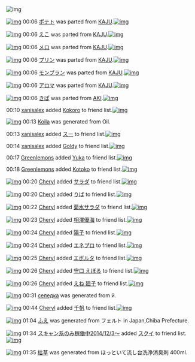 ![img](http://gdrive-cdn.herokuapp.com/537b65a5bc09f0000721dda7/512px-barcode.png)

[![img](http://www.deviantsart.com/1009epe.png)](http://www.barcodekanojo.com/kanojo/2699204/%E3%83%9D%E3%83%86%E3%83%88) 00:06 [ポテト](http://www.barcodekanojo.com/kanojo/2699204/%E3%83%9D%E3%83%86%E3%83%88) was parted from [KAJU](http://www.barcodekanojo.com/kanojo/2699204/%E3%83%9D%E3%83%86%E3%83%88).[![img](http://www.deviantsart.com/2dqd8nq.jpeg)](http://www.barcodekanojo.com/user/273454/KAJU) 

[![img](http://www.deviantsart.com/2jvgvbo.png)](http://www.barcodekanojo.com/kanojo/2251433/%E3%81%88%E3%81%93) 00:06 [えこ](http://www.barcodekanojo.com/kanojo/2251433/%E3%81%88%E3%81%93) was parted from [KAJU](http://www.barcodekanojo.com/kanojo/2251433/%E3%81%88%E3%81%93).[![img](http://www.deviantsart.com/2dqd8nq.jpeg)](http://www.barcodekanojo.com/user/273454/KAJU) 

[![img](http://www.deviantsart.com/1vkhp75.png)](http://www.barcodekanojo.com/kanojo/3141834/%E3%83%A1%E3%83%AD) 00:06 [メロ](http://www.barcodekanojo.com/kanojo/3141834/%E3%83%A1%E3%83%AD) was parted from [KAJU](http://www.barcodekanojo.com/kanojo/3141834/%E3%83%A1%E3%83%AD).[![img](http://www.deviantsart.com/2dqd8nq.jpeg)](http://www.barcodekanojo.com/user/273454/KAJU) 

[![img](http://www.deviantsart.com/3hqqcc5.png)](http://www.barcodekanojo.com/kanojo/3188891/%E3%83%97%E3%83%AA%E3%83%B3) 00:06 [プリン](http://www.barcodekanojo.com/kanojo/3188891/%E3%83%97%E3%83%AA%E3%83%B3) was parted from [KAJU](http://www.barcodekanojo.com/kanojo/3188891/%E3%83%97%E3%83%AA%E3%83%B3).[![img](http://www.deviantsart.com/2dqd8nq.jpeg)](http://www.barcodekanojo.com/user/273454/KAJU) 

[![img](http://www.deviantsart.com/2e64t6s.png)](http://www.barcodekanojo.com/kanojo/708072/%E3%83%A2%E3%83%B3%E3%83%96%E3%83%A9%E3%83%B3) 00:06 [モンブラン](http://www.barcodekanojo.com/kanojo/708072/%E3%83%A2%E3%83%B3%E3%83%96%E3%83%A9%E3%83%B3) was parted from [KAJU](http://www.barcodekanojo.com/kanojo/708072/%E3%83%A2%E3%83%B3%E3%83%96%E3%83%A9%E3%83%B3).[![img](http://www.deviantsart.com/2dqd8nq.jpeg)](http://www.barcodekanojo.com/user/273454/KAJU) 

[![img](http://www.deviantsart.com/kk2232.png)](http://www.barcodekanojo.com/kanojo/2902489/%E3%82%A2%E3%83%AD%E3%83%9E) 00:06 [アロマ](http://www.barcodekanojo.com/kanojo/2902489/%E3%82%A2%E3%83%AD%E3%83%9E) was parted from [KAJU](http://www.barcodekanojo.com/kanojo/2902489/%E3%82%A2%E3%83%AD%E3%83%9E).[![img](http://www.deviantsart.com/2dqd8nq.jpeg)](http://www.barcodekanojo.com/user/273454/KAJU) 

[![img](http://www.deviantsart.com/1bea8d.png)](http://www.barcodekanojo.com/kanojo/1877447/%E3%81%8D%E3%81%B1) 00:06 [きぱ](http://www.barcodekanojo.com/kanojo/1877447/%E3%81%8D%E3%81%B1) was parted from [AKI](http://www.barcodekanojo.com/kanojo/1877447/%E3%81%8D%E3%81%B1).[![img](http://www.deviantsart.com/1kc30mi.jpeg)](http://www.barcodekanojo.com/user/29842/AKI) 

00:10 [xanisalex](http://www.barcodekanojo.com/user/499936/xanisalex) added [Kokoro](http://www.barcodekanojo.com/kanojo/3115476/Kokoro) to friend list.[![img](http://www.deviantsart.com/1su5pl7.png)](http://www.barcodekanojo.com/kanojo/3115476/Kokoro) 

[![img](http://www.deviantsart.com/2hcrr20.png)](http://www.barcodekanojo.com/kanojo/3192210/Koila) 00:13 [Koila](http://www.barcodekanojo.com/kanojo/3192210/Koila) was generated from Oil.

00:13 [xanisalex](http://www.barcodekanojo.com/user/499936/xanisalex) added [スー](http://www.barcodekanojo.com/kanojo/2452677/%E3%82%B9%E3%83%BC) to friend list.[![img](http://www.deviantsart.com/qcdvvl.png)](http://www.barcodekanojo.com/kanojo/2452677/%E3%82%B9%E3%83%BC) 

00:14 [xanisalex](http://www.barcodekanojo.com/user/499936/xanisalex) added [Goldy](http://www.barcodekanojo.com/kanojo/2032493/Goldy) to friend list.[![img](http://www.deviantsart.com/1n2lr1g.png)](http://www.barcodekanojo.com/kanojo/2032493/Goldy) 

00:17 [Greenlemons](http://www.barcodekanojo.com/user/414132/Greenlemons) added [Yuka](http://www.barcodekanojo.com/kanojo/2634549/Yuka) to friend list.[![img](http://www.deviantsart.com/i580o1.png)](http://www.barcodekanojo.com/kanojo/2634549/Yuka) 

00:18 [Greenlemons](http://www.barcodekanojo.com/user/414132/Greenlemons) added [Kotoko](http://www.barcodekanojo.com/kanojo/2634546/Kotoko) to friend list.[![img](http://www.deviantsart.com/3tf5hqk.png)](http://www.barcodekanojo.com/kanojo/2634546/Kotoko) 

[![img](http://www.deviantsart.com/1b98j4g.jpeg)](http://www.barcodekanojo.com/user/274015/Cheryl) 00:20 [Cheryl](http://www.barcodekanojo.com/user/274015/Cheryl) added [サラダ](http://www.barcodekanojo.com/kanojo/3072743/%E3%82%B5%E3%83%A9%E3%83%80) to friend list.[![img](http://www.deviantsart.com/2vu5l40.png)](http://www.barcodekanojo.com/kanojo/3072743/%E3%82%B5%E3%83%A9%E3%83%80) 

[![img](http://www.deviantsart.com/1b98j4g.jpeg)](http://www.barcodekanojo.com/user/274015/Cheryl) 00:20 [Cheryl](http://www.barcodekanojo.com/user/274015/Cheryl) added [りぱ](http://www.barcodekanojo.com/kanojo/374271/%E3%82%8A%E3%81%B1) to friend list.[![img](http://www.deviantsart.com/3788a7s.png)](http://www.barcodekanojo.com/kanojo/374271/%E3%82%8A%E3%81%B1) 

[![img](http://www.deviantsart.com/1b98j4g.jpeg)](http://www.barcodekanojo.com/user/274015/Cheryl) 00:22 [Cheryl](http://www.barcodekanojo.com/user/274015/Cheryl) added [菊水サラダ](http://www.barcodekanojo.com/kanojo/2333410/%E8%8F%8A%E6%B0%B4%E3%82%B5%E3%83%A9%E3%83%80) to friend list.[![img](http://www.deviantsart.com/2692ur.png)](http://www.barcodekanojo.com/kanojo/2333410/%E8%8F%8A%E6%B0%B4%E3%82%B5%E3%83%A9%E3%83%80) 

[![img](http://www.deviantsart.com/1b98j4g.jpeg)](http://www.barcodekanojo.com/user/274015/Cheryl) 00:23 [Cheryl](http://www.barcodekanojo.com/user/274015/Cheryl) added [相澤優海](http://www.barcodekanojo.com/kanojo/2316319/%E7%9B%B8%E6%BE%A4%E5%84%AA%E6%B5%B7) to friend list.[![img](http://www.deviantsart.com/bdl80e.png)](http://www.barcodekanojo.com/kanojo/2316319/%E7%9B%B8%E6%BE%A4%E5%84%AA%E6%B5%B7) 

[![img](http://www.deviantsart.com/1b98j4g.jpeg)](http://www.barcodekanojo.com/user/274015/Cheryl) 00:24 [Cheryl](http://www.barcodekanojo.com/user/274015/Cheryl) added [陽子](http://www.barcodekanojo.com/kanojo/1605386/%E9%99%BD%E5%AD%90) to friend list.[![img](http://www.deviantsart.com/3ml8q9e.png)](http://www.barcodekanojo.com/kanojo/1605386/%E9%99%BD%E5%AD%90) 

[![img](http://www.deviantsart.com/1b98j4g.jpeg)](http://www.barcodekanojo.com/user/274015/Cheryl) 00:24 [Cheryl](http://www.barcodekanojo.com/user/274015/Cheryl) added [エネプロ](http://www.barcodekanojo.com/kanojo/2544979/%E3%82%A8%E3%83%8D%E3%83%97%E3%83%AD) to friend list.[![img](http://www.deviantsart.com/1kot0l.png)](http://www.barcodekanojo.com/kanojo/2544979/%E3%82%A8%E3%83%8D%E3%83%97%E3%83%AD) 

[![img](http://www.deviantsart.com/1b98j4g.jpeg)](http://www.barcodekanojo.com/user/274015/Cheryl) 00:25 [Cheryl](http://www.barcodekanojo.com/user/274015/Cheryl) added [エボルタ](http://www.barcodekanojo.com/kanojo/2787125/%E3%82%A8%E3%83%9C%E3%83%AB%E3%82%BF) to friend list.[![img](http://www.deviantsart.com/2me1shc.png)](http://www.barcodekanojo.com/kanojo/2787125/%E3%82%A8%E3%83%9C%E3%83%AB%E3%82%BF) 

[![img](http://www.deviantsart.com/1b98j4g.jpeg)](http://www.barcodekanojo.com/user/274015/Cheryl) 00:26 [Cheryl](http://www.barcodekanojo.com/user/274015/Cheryl) added [守口 えぼる](http://www.barcodekanojo.com/kanojo/2384787/%E5%AE%88%E5%8F%A3%20%E3%81%88%E3%81%BC%E3%82%8B) to friend list.[![img](http://www.deviantsart.com/1f49i5h.png)](http://www.barcodekanojo.com/kanojo/2384787/%E5%AE%88%E5%8F%A3%20%E3%81%88%E3%81%BC%E3%82%8B) 

[![img](http://www.deviantsart.com/1b98j4g.jpeg)](http://www.barcodekanojo.com/user/274015/Cheryl) 00:26 [Cheryl](http://www.barcodekanojo.com/user/274015/Cheryl) added [えね 廻子](http://www.barcodekanojo.com/kanojo/200494/%E3%81%88%E3%81%AD%20%E5%BB%BB%E5%AD%90) to friend list.[![img](http://www.deviantsart.com/32734m6.png)](http://www.barcodekanojo.com/kanojo/200494/%E3%81%88%E3%81%AD%20%E5%BB%BB%E5%AD%90) 

[![img](http://www.deviantsart.com/33o8hfu.png)](http://www.barcodekanojo.com/kanojo/3192211/%D1%81%D0%B5%D0%BB%D0%B5%D0%B4%D0%BA%D0%B0) 00:31 [селедка](http://www.barcodekanojo.com/kanojo/3192211/%D1%81%D0%B5%D0%BB%D0%B5%D0%B4%D0%BA%D0%B0) was generated from й.

[![img](http://www.deviantsart.com/1b98j4g.jpeg)](http://www.barcodekanojo.com/user/274015/Cheryl) 00:44 [Cheryl](http://www.barcodekanojo.com/user/274015/Cheryl) added [千帆](http://www.barcodekanojo.com/kanojo/2832421/%E5%8D%83%E5%B8%86) to friend list.[![img](http://www.deviantsart.com/3s5urbl.png)](http://www.barcodekanojo.com/kanojo/2832421/%E5%8D%83%E5%B8%86) 

[![img](http://www.deviantsart.com/fbpe57.png)](http://www.barcodekanojo.com/kanojo/3192212/%E3%81%B5%E3%81%88) 01:04 [ふえ](http://www.barcodekanojo.com/kanojo/3192212/%E3%81%B5%E3%81%88) was generated from フェルト in Japan,Chiba Prefecture.

[![img](http://www.deviantsart.com/99ugn1.jpeg)](http://www.barcodekanojo.com/user/6029/%E3%82%B9%E3%82%AD%E3%83%A3%E3%83%B3%E7%B3%BB%E3%81%AE%E3%81%BF%E7%A8%BC%E5%83%8D%E4%B8%AD2014%2F12%2F3%EF%BD%9E) 01:34 [スキャン系のみ稼働中2014/12/3～](http://www.barcodekanojo.com/user/6029/%E3%82%B9%E3%82%AD%E3%83%A3%E3%83%B3%E7%B3%BB%E3%81%AE%E3%81%BF%E7%A8%BC%E5%83%8D%E4%B8%AD2014%2F12%2F3%EF%BD%9E) added [スクイ](http://www.barcodekanojo.com/kanojo/2602698/%E3%82%B9%E3%82%AF%E3%82%A4) to friend list.[![img](http://www.deviantsart.com/30gersj.png)](http://www.barcodekanojo.com/kanojo/2602698/%E3%82%B9%E3%82%AF%E3%82%A4) 

[![img](http://www.deviantsart.com/soevrb.png)](http://www.barcodekanojo.com/kanojo/3192213/%E6%9E%AF%E8%8D%89) 01:35 [枯草](http://www.barcodekanojo.com/kanojo/3192213/%E6%9E%AF%E8%8D%89) was generated from ほっといて流し台洗浄消臭剤 400ml.

